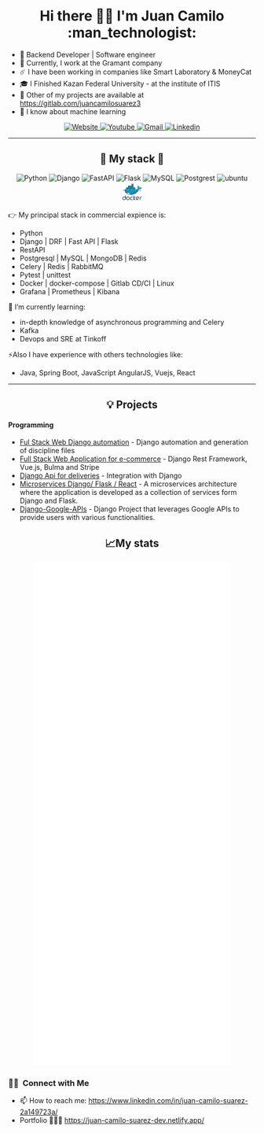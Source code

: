 <!--https://github.com/Ileriayo/markdown-badges  icnonos-->
<h1 align="center"> Hi there 👋🏽 I'm Juan Camilo :man_technologist: </h1>

- :robot: Backend Developer | Software engineer 
- 📌 Currently, I work at the Gramant company
- ☄️ I have been working in companies like Smart Laboratory & MoneyCat 
- 🎓 I Finished Kazan Federal University - at the institute of ITIS
- 🔭 Other of my projects are available at https://gitlab.com/juancamilosuarez3
- 🦾 I know about machine learning

<p align="center">

<!-- Website -->

<a href="https://juan-camilo-suarez-dev.netlify.app/">
<img alt="Website" src="https://img.shields.io/badge/Website-4F0599?style=for-the-badge&logo=Internet%20Explorer&logoColor=white" />
</a>

<!-- TELEGRAM -->
<a href="https://t.me/CSuarezDev">
<img alt="Youtube" src="https://img.shields.io/badge/-TELEGRAM-2CA5E0?style=for-the-badge&logo=telegram&logoColor=white" />
</a>

<!-- Gmail -->
<a href="juancamilosuarez3@gmail.com">
<img alt="Gmail" src="https://camo.githubusercontent.com/b070a7f6855dbf52729ec83a928c93e728f5245e24123a6547912acea3753899/68747470733a2f2f696d672e736869656c64732e696f2f7374617469632f76313f7374796c653d666f722d7468652d6261646765266d6573736167653d476d61696c26636f6c6f723d454134333335266c6f676f3d476d61696c266c6f676f436f6c6f723d464646464646266c6162656c3d" />
</a>

<!-- Linkedin -->
<a href="https://www.linkedin.com/in/juancamilosuarez-backenddev/">
<img alt="Linkedin" src="https://img.shields.io/badge/LinkedIn-0077B5?style=for-the-badge&logo=linkedin&logoColor=white"  />
</a>

---
  
<h2 align="center">
  🔨 My stack 🔋
</h2> 
<p align="center">
  <img alt="Python" src="https://img.shields.io/badge/Python-14354C?style=for-the-badge&logo=python&logoColor=white" />
  <img alt="Django" src="https://img.shields.io/badge/Django-092E20?style=for-the-badge&logo=django&logoColor=white" />
  <img alt="FastAPI" src="https://img.shields.io/badge/FastAPI-005571?style=for-the-badge&logo=fastapi">
  <img alt="Flask" src="https://img.shields.io/badge/flask-%23000.svg?style=for-the-badge&logo=flask&logoColor=white">
  <img alt="MySQL" src="https://img.shields.io/badge/MySQL-00000F?style=for-the-badge&logo=mysql&logoColor=white" />
  <img alt="Postgrest" src="https://camo.githubusercontent.com/95a15266c9b093e9070410fa62c8dcba6611e79edd738e0ded7ec5b52541d6c4/68747470733a2f2f696d672e736869656c64732e696f2f7374617469632f76313f7374796c653d666f722d7468652d6261646765266d6573736167653d506f737467726553514c26636f6c6f723d343136394531266c6f676f3d506f737467726553514c266c6f676f436f6c6f723d464646464646266c6162656c3d"/>
  <img alt="ubuntu" src="https://img.shields.io/badge/Linux-FCC624?style=for-the-badge&logo=linux&logoColor=black" />
  <img src="https://raw.githubusercontent.com/devicons/devicon/master/icons/docker/docker-original-wordmark.svg" alt="docker" width="40" height="40"/>
  
</p>
👉 My principal stack in commercial expience is:

  - Python
  - Django | DRF | Fast API | Flask
  - RestAPI
  - Postgresql | MySQL | MongoDB | Redis
  - Celery | Redis | RabbitMQ
  - Pytest | unittest
  - Docker | docker-compose | Gitlab CD/CI | Linux
  - Grafana | Prometheus | Kibana

🌱 I’m currently learning:
  - in-depth knowledge of asynchronous programming and Celery
  - Kafka
  - Devops and SRE at Tinkoff

⚡Also I have experience with others technologies like:
  - Java, Spring Boot, JavaScript AngularJS, Vuejs, React 

---
<h2 align="center">
  💡 Projects
</h2> 

#### **Programming**
- [Ful Stack Web Django automation](https://github.com/Juan-Camilo-Suarez/Django-program-automation) - Django automation and generation of discipline files
- [Full Stack Web Application for e-commerce](https://github.com/Juan-Camilo-Suarez/e-commerce-django) - Django Rest Framework, Vue.js, Bulma and Stripe
- [Django Api for deliveries](https://github.com/Juan-Camilo-Suarez/DRF-North-Trans) - Integration with Django
- [Microservices Django/ Flask / React](https://github.com/Juan-Camilo-Suarez/PostExpress-Microservices) - A microservices architecture where the application is developed as a collection of services form Django and Flask.
- [
Django-Google-APIs](https://github.com/Juan-Camilo-Suarez/Django-Google-APIs) - Django Project that leverages Google APIs to provide users with various functionalities.

<!--
---
<h2 align="center">
  🌱 I’m currently learning
</h2> 
<p align="center">
  <img alt="vue" src="https://img.shields.io/badge/Vue.js-35495E?style=for-the-badge&logo=vue.js&logoColor=4FC08" />
  <img alt="react" src="https://img.shields.io/badge/React-20232A?style=for-the-badge&logo=react&logoColor=61DAFB" />
  <img alt="node" src="https://img.shields.io/badge/Node.js-43853D?style=for-the-badge&logo=node.js&logoColor=white" />
  
  
</p>
  
 -->
<h2 align="center">
  📈My stats
</h2>
<p align="center">
  <img alt="metricts" src="/github-metrics.svg" /> 
</p>

<h3> 🤝🏻 &nbsp;Connect with Me </h3>

- 📫 How to reach me: https://www.linkedin.com/in/juan-camilo-suarez-2a149723a/
-  Portfolio 🧑🏻‍💻 https://juan-camilo-suarez-dev.netlify.app/
